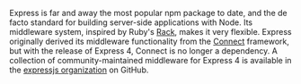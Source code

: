 Express is far and away the most popular npm package to date, and the de facto standard for building server-side applications with Node. Its middleware system, inspired by Ruby's [Rack](http://rack.github.io/), makes it very flexible. Express originally derived its middleware functionality from the [Connect](https://github.com/senchalabs/connect#readme) framework, but with the release of Express 4, Connect is no longer a dependency. A collection of community-maintained middleware for Express 4 is available in the [expressjs organization](https://github.com/expressjs) on GitHub.
